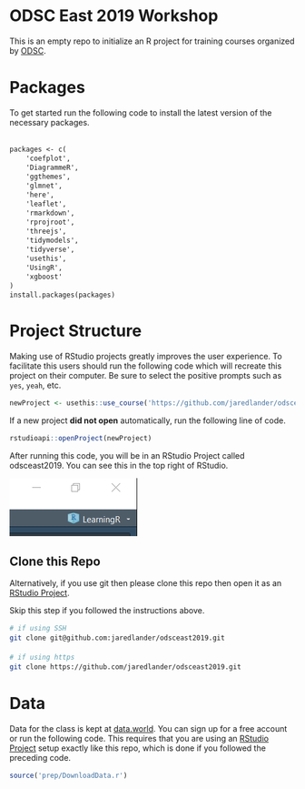 
<!-- README.md is generated from README.Rmd. Please edit that file -->

# ODSC East 2019 Workshop

This is an empty repo to initialize an R project for training courses
organized by [ODSC](https://odsc.com/boston/schedule-overview-2019).

# Packages

To get started run the following code to install the latest version of
the necessary packages.

<div class="sourceCode">

<pre class='sourceCode r'><code class='sourceCode r'>
packages <- c(
    'coefplot', 
    'DiagrammeR', 
    'ggthemes', 
    'glmnet', 
    'here', 
    'leaflet', 
    'rmarkdown', 
    'rprojroot', 
    'threejs', 
    'tidymodels', 
    'tidyverse', 
    'usethis', 
    'UsingR', 
    'xgboost'
)
install.packages(packages)
</code></pre>

</div>

# Project Structure

Making use of RStudio projects greatly improves the user experience. To
facilitate this users should run the following code which will recreate
this project on their computer. Be sure to select the positive prompts
such as `yes`, `yeah`, etc.

``` r
newProject <- usethis::use_course('https://github.com/jaredlander/odsceast2019/archive/master.zip')
```

<!-- After that runs successfully you will have a new folder holding the R project that looks like this (the name in the image may be different). -->

<!-- ```{r proj-folder,echo=FALSE} -->

<!-- knitr::include_graphics('images/ProjectFolder.png') -->

<!-- ``` -->

If a new project **did not open** automatically, run the following line
of code.

``` r
rstudioapi::openProject(newProject)
```

After running this code, you will be in an RStudio Project called
odsceast2019. You can see this in the top right of RStudio.

![](images/ProjectCorner.png)<!-- -->

## Clone this Repo

Alternatively, if you use git then please clone this repo then open it
as an [RStudio
Project](https://support.rstudio.com/hc/en-us/articles/200526207-Using-Projects).

Skip this step if you followed the instructions above.

``` sh
# if using SSH
git clone git@github.com:jaredlander/odsceast2019.git

# if using https
git clone https://github.com/jaredlander/odsceast2019.git
```

# Data

Data for the class is kept at
[data.world](https://data.world/landeranalytics/training). You can sign
up for a free account or run the following code. This requires that you
are using an [RStudio
Project](https://support.rstudio.com/hc/en-us/articles/200526207-Using-Projects)
setup exactly like this repo, which is done if you followed the
preceding code.

``` r
source('prep/DownloadData.r')
```
